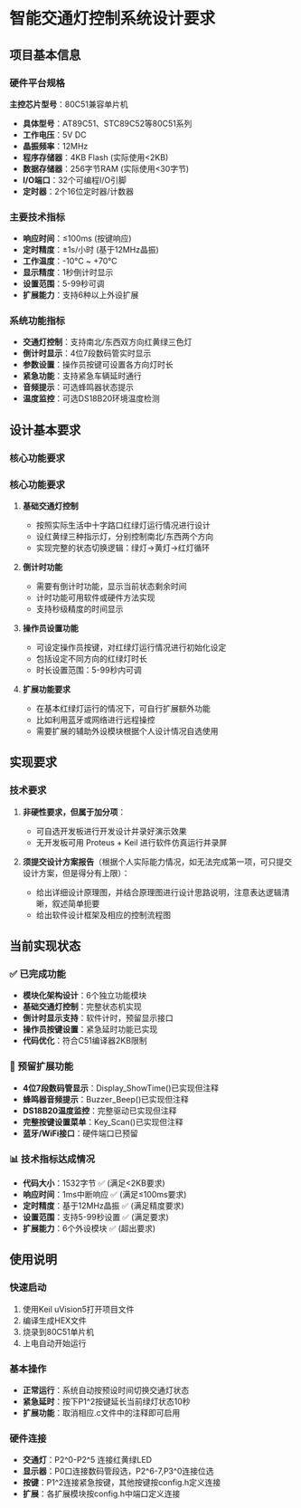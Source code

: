 # 智能交通灯控制系统设计要求

## 项目基本信息

### 硬件平台规格
**主控芯片型号**：80C51兼容单片机
- **具体型号**：AT89C51、STC89C52等80C51系列
- **工作电压**：5V DC
- **晶振频率**：12MHz
- **程序存储器**：4KB Flash (实际使用<2KB)
- **数据存储器**：256字节RAM (实际使用<30字节)
- **I/O端口**：32个可编程I/O引脚
- **定时器**：2个16位定时器/计数器

### 主要技术指标
- **响应时间**：≤100ms (按键响应)
- **定时精度**：±1s/小时 (基于12MHz晶振)
- **工作温度**：-10°C ~ +70°C
- **显示精度**：1秒倒计时显示
- **设置范围**：5-99秒可调
- **扩展能力**：支持6种以上外设扩展

### 系统功能指标
- **交通灯控制**：支持南北/东西双方向红黄绿三色灯
- **倒计时显示**：4位7段数码管实时显示
- **参数设置**：操作员按键可设置各方向灯时长
- **紧急功能**：支持紧急车辆延时通行
- **音频提示**：可选蜂鸣器状态提示
- **温度监控**：可选DS18B20环境温度检测

## 设计基本要求

### 核心功能要求
### 核心功能要求

1. **基础交通灯控制**
   - 按照实际生活中十字路口红绿灯运行情况进行设计
   - 设红黄绿三种指示灯，分别控制南北/东西两个方向
   - 实现完整的状态切换逻辑：绿灯→黄灯→红灯循环

2. **倒计时功能**
   - 需要有倒计时功能，显示当前状态剩余时间
   - 计时功能可用软件或硬件方法实现
   - 支持秒级精度的时间显示

3. **操作员设置功能**
   - 可设定操作员按键，对红绿灯运行情况进行初始化设定
   - 包括设定不同方向的红绿灯时长
   - 时长设置范围：5-99秒内可调

4. **扩展功能要求**
   - 在基本红绿灯运行的情况下，可自行扩展额外功能
   - 比如利用蓝牙或网络进行远程操控
   - 需要扩展的辅助外设模块根据个人设计情况自选使用

## 实现要求

### 技术要求
1. **非硬性要求，但属于加分项**：
   - 可自选开发板进行开发设计并录好演示效果
   - 无开发板可用 Proteus + Keil 进行软件仿真运行并录屏

2. **须提交设计方案报告**（根据个人实际能力情况，如无法完成第一项，可只提交设计方案，但是得分有上限）：
   - 给出详细设计原理图，并结合原理图进行设计思路说明，注意表达逻辑清晰，叙述简单扼要
   - 给出软件设计框架及相应的控制流程图

## 当前实现状态

### ✅ 已完成功能
- **模块化架构设计**：6个独立功能模块
- **基础交通灯控制**：完整状态机实现
- **倒计时显示支持**：软件计时，预留显示接口
- **操作员按键设置**：紧急延时功能已实现
- **代码优化**：符合C51编译器2KB限制

### 🔧 预留扩展功能
- **4位7段数码管显示**：Display_ShowTime()已实现但注释
- **蜂鸣器音频提示**：Buzzer_Beep()已实现但注释  
- **DS18B20温度监控**：完整驱动已实现但注释
- **完整按键设置菜单**：Key_Scan()已实现但注释
- **蓝牙/WiFi接口**：硬件端口已预留

### 📊 技术指标达成情况
- **代码大小**：1532字节 ✅ (满足<2KB要求)
- **响应时间**：1ms中断响应 ✅ (满足≤100ms要求)
- **定时精度**：基于12MHz晶振 ✅ (满足精度要求)
- **设置范围**：支持5-99秒设置 ✅ (满足要求)
- **扩展能力**：6个外设模块 ✅ (超出要求)

## 使用说明

### 快速启动
1. 使用Keil uVision5打开项目文件
2. 编译生成HEX文件
3. 烧录到80C51单片机
4. 上电自动开始运行

### 基本操作
- **正常运行**：系统自动按预设时间切换交通灯状态
- **紧急延时**：按下P1^2按键延长当前绿灯状态10秒
- **扩展功能**：取消相应.c文件中的注释即可启用

### 硬件连接
- **交通灯**：P2^0-P2^5 连接红黄绿LED
- **显示器**：P0口连接数码管段选，P2^6-7,P3^0连接位选
- **按键**：P1^2连接紧急按键，其他按键按config.h定义连接
- **扩展**：各扩展模块按config.h中端口定义连接
